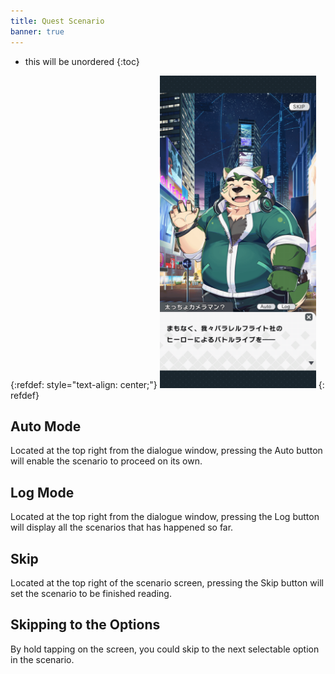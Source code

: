 ```yaml
---
title: Quest Scenario
banner: true
---
```


* this will be unordered
{:toc}

{:refdef: style="text-align: center;"}
<img src="/assets/img/QuestScenario.png" alt="QuestScenario" height=500px loading="lazy">
{: refdef}

## Auto Mode

Located at the top right from the dialogue window, pressing the Auto button will enable the scenario to proceed on its own.

## Log Mode

Located at the top right from the dialogue window, pressing the Log button will display all the scenarios that has happened so far.

## Skip

Located at the top right of the scenario screen, pressing the Skip button will set the scenario to be finished reading.

## Skipping to the Options

By hold tapping on the screen, you could skip to the next selectable option in the scenario. 
